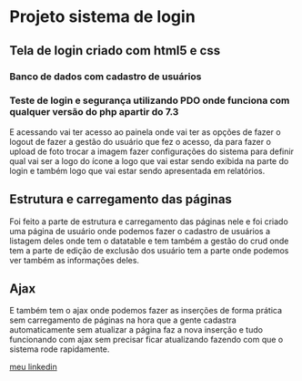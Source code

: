 # Projeto sistema de login
## Tela de login criado com html5 e css
### Banco de dados com cadastro de usuários
### Teste de login e segurança utilizando PDO onde funciona com qualquer versão do php apartir do 7.3
E acessando vai ter acesso ao painela onde vai ter as opções de fazer o logout de fazer a gestão do usuário que
fez o acesso, da para fazer o upload de foto trocar a imagem fazer configurações do sistema para definir qual vai ser
a logo do ícone a logo que vai estar sendo exibida na parte do login e também logo que vai estar sendo apresentada em relatórios.
## Estrutura e carregamento das páginas

Foi feito a parte de estrutura e carregamento das páginas nele e foi criado uma página de usuário onde podemos fazer o cadastro de 
usuários a listagem deles onde tem o datatable e tem também a gestão do crud onde tem a parte de edição de exclusão dos usuário tem 
a parte onde podemos ver também as informações deles.

## Ajax

E também tem o ajax onde podemos fazer as inserções de forma prática sem carregamento de páginas na hora que a gente cadastra automaticamente 
sem atualizar a página faz a nova inserção e tudo funcionando com ajax sem precisar ficar atualizando fazendo com que o sistema rode rapidamente.

[meu linkedin](https://www.linkedin.com/in/diego-de-melo-silva-292131149/?originalSubdomain=br)
